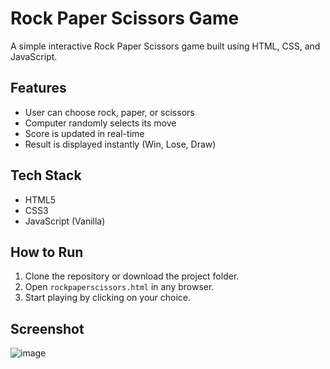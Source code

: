 # Rock Paper Scissors Game

A simple interactive Rock Paper Scissors game built using HTML, CSS, and JavaScript.

## Features
- User can choose rock, paper, or scissors
- Computer randomly selects its move
- Score is updated in real-time
- Result is displayed instantly (Win, Lose, Draw)

## Tech Stack
- HTML5
- CSS3
- JavaScript (Vanilla)

## How to Run
1. Clone the repository or download the project folder.
2. Open `rockpaperscissors.html` in any browser.
3. Start playing by clicking on your choice.

## Screenshot
![image](https://github.com/user-attachments/assets/d4c2321c-b663-4644-8a4e-51784c8dbb2f)
